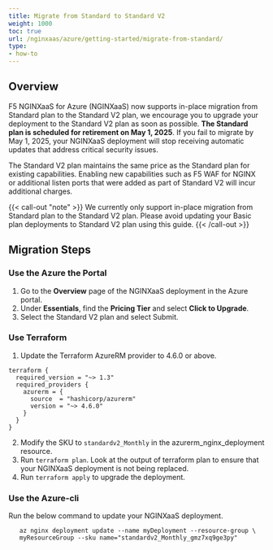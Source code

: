 ```yaml
---
title: Migrate from Standard to Standard V2
weight: 1000
toc: true
url: /nginxaas/azure/getting-started/migrate-from-standard/
type:
- how-to
---
```


## Overview

F5 NGINXaaS for Azure (NGINXaaS) now supports in-place migration from Standard plan to the Standard V2 plan, we encourage you to upgrade your deployment to the Standard V2 plan as soon as possible. **The Standard plan is scheduled for retirement on May 1, 2025**. If you fail to migrate by May 1, 2025, your NGINXaaS deployment will stop receiving automatic updates that address critical security issues.

The Standard V2 plan maintains the same price as the Standard plan for existing capabilities. Enabling new capabilities such as F5 WAF for NGINX or additional listen ports that were added as part of Standard V2 will incur additional charges.

{{< call-out "note" >}} We currently only support in-place migration from Standard plan to the Standard V2 plan. Please avoid updating your Basic plan deployments to Standard V2 plan using this guide. {{< /call-out >}}

## Migration Steps

### Use the Azure the Portal

1. Go to the **Overview** page of the NGINXaaS deployment in the Azure portal.
2. Under **Essentials**, find the **Pricing Tier** and select **Click to Upgrade**.
3. Select the Standard V2 plan and select Submit.

### Use Terraform

1. Update the Terraform AzureRM provider to 4.6.0 or above.

```
terraform {
  required_version = "~> 1.3"
  required_providers {
    azurerm = {
      source  = "hashicorp/azurerm"
      version = "~> 4.6.0"
    }
  }
}
```

2. Modify the SKU to `standardv2_Monthly` in the azurerm_nginx_deployment resource.
3. Run `terraform plan`. Look at the output of terraform plan to ensure that your NGINXaaS deployment is not being replaced.
4. Run `terraform apply` to upgrade the deployment.

### Use the Azure-cli

Run the below command to update your NGINXaaS deployment.

```shell
   az nginx deployment update --name myDeployment --resource-group \
   myResourceGroup --sku name="standardv2_Monthly_gmz7xq9ge3py"
```

